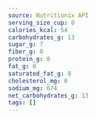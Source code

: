 ```yaml
---
source: Nutritionix API
serving_size_cup: 0
calories_kcal: 54
carbohydrates_g: 13
sugar_g: 7
fiber_g: 0
protein_g: 0
fat_g: 0
saturated_fat_g: 0
cholesterol_mg: 0
sodium_mg: 674
net_carbohydrates_g: 13
tags: []
---
```


